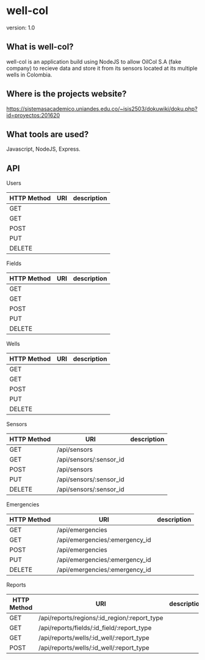 well-col
========

version: 1.0

What is well-col?
------------------
well-col is an application build using NodeJS to allow OilCol S.A (fake company) to recieve data and store it from 
its sensors located at its multiple wells in Colombia.

Where is the projects website?
-------------------------------
https://sistemasacademico.uniandes.edu.co/~isis2503/dokuwiki/doku.php?id=proyectos:201620

What tools are used?
---------------------
Javascript, NodeJS, Express.

API
---------------------



Users

|HTTP Method   |  URI |  description |
|---|---|---|
| GET |  |   |
| GET |   |   |
| POST  |   |   |
| PUT  |   |   |
| DELETE  |   |   |

Fields

|HTTP Method   |  URI |  description |
|---|---|---|
| GET |   |   |
| GET |   |   |
| POST  |   |   |
| PUT  |   |   |
| DELETE  |   |   |

Wells

|HTTP Method   |  URI |  description |
|---|---|---|
| GET |  |   |
| GET |   |   |
| POST  |   |   |
| PUT  |   |   |
| DELETE  |   |   |

Sensors

|HTTP Method   |  URI |  description |
|---|---|---|
| GET |  /api/sensors |   |
| GET |  /api/sensors/:sensor_id |   |
| POST  | /api/sensors  |   |
| PUT  |  /api/sensors/:sensor_id |   |
| DELETE  |  /api/sensors/:sensor_id |   |

Emergencies

|HTTP Method   |  URI |  description |
|---|---|---|
| GET |  /api/emergencies |   |
| GET |  /api/emergencies/:emergency_id |   |
| POST  | /api/emergencies  |   |
| PUT  |  /api/emergencies/:emergency_id |   |
| DELETE  |  /api/emergencies/:emergency_id |   |



Reports

|HTTP Method   |  URI |  description |
|---|---|---|
| GET  |  /api/reports/regions/:id_region/:report_type |   |
| GET  |  /api/reports/fields/:id_field/:report_type  |   |
| GET  |  /api/reports/wells/:id_well/:report_type |   |
| POST  | /api/reports/wells/:id_well/:report_type  |   |


